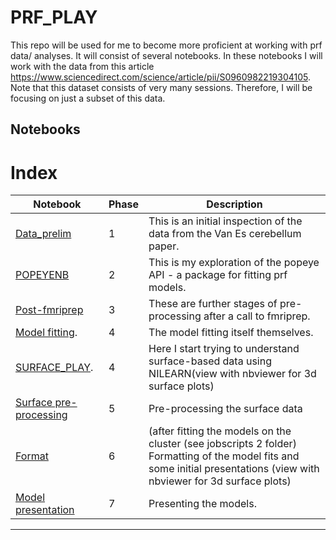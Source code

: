 # PRF_PLAY

This repo will be used for me to become more proficient at working with prf data/ analyses. It will consist of several notebooks. In these notebooks I will work with the data from this article https://www.sciencedirect.com/science/article/pii/S0960982219304105. Note that this dataset consists of very many sessions. Therefore, I will be focusing on just a subset of this data. 


## Notebooks


# Index
| Notebook | Phase | Description |
| --- | --- | --- |
| [Data_prelim](/Data_prelim.ipynb) | 1 | This is an initial inspection of the data from the Van Es cerebellum paper. |
| [POPEYENB](/POPEYENB.ipynb) | 2 | This is my exploration of the popeye API - a package for fitting prf models.|
| [Post-fmriprep](/Post-fmriprep.ipynb) | 3 |  These are further stages of pre-processing after a call to fmriprep. |
| [Model fitting](/Model-fitting.ipynb). | 4 | The model fitting itself themselves. |
| [SURFACE_PLAY](https://nbviewer.jupyter.org/github/N-HEDGER/PRF_PLAYN/blob/master/SURFACE_PLAY_NILEARN.ipynb). | 4 | Here I start trying to understand surface-based data using NILEARN(view with nbviewer for 3d surface plots) |
| [Surface pre-processing](https://nbviewer.jupyter.org/github/N-HEDGER/PRF_PLAYN/blob/master/SURFACE_PRE_PROCESS.ipynb) | 5 | Pre-processing the surface data |
| [Format](/BB_CONVERT.ipynb) | 6 | (after fitting the models on the cluster (see jobscripts 2 folder) Formatting of the model fits and some initial presentations (view with nbviewer for 3d surface plots)|
| [Model presentation](https://n-hedger.github.io/PRF_PLAYN/Prf_pres.html) | 7 | Presenting the models. |
***